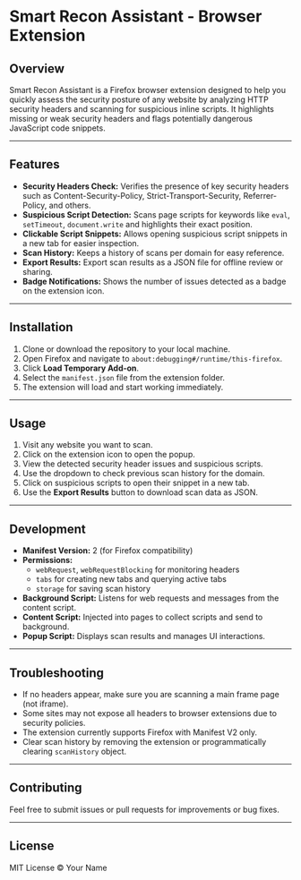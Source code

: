 # Smart Recon Assistant - Browser Extension

## Overview

Smart Recon Assistant is a Firefox browser extension designed to help you quickly assess the security posture of any website by analyzing HTTP security headers and scanning for suspicious inline scripts. It highlights missing or weak security headers and flags potentially dangerous JavaScript code snippets.

---

## Features

- **Security Headers Check:** Verifies the presence of key security headers such as Content-Security-Policy, Strict-Transport-Security, Referrer-Policy, and others.
- **Suspicious Script Detection:** Scans page scripts for keywords like `eval`, `setTimeout`, `document.write` and highlights their exact position.
- **Clickable Script Snippets:** Allows opening suspicious script snippets in a new tab for easier inspection.
- **Scan History:** Keeps a history of scans per domain for easy reference.
- **Export Results:** Export scan results as a JSON file for offline review or sharing.
- **Badge Notifications:** Shows the number of issues detected as a badge on the extension icon.

---

## Installation

1. Clone or download the repository to your local machine.
2. Open Firefox and navigate to `about:debugging#/runtime/this-firefox`.
3. Click **Load Temporary Add-on**.
4. Select the `manifest.json` file from the extension folder.
5. The extension will load and start working immediately.

---

## Usage

1. Visit any website you want to scan.
2. Click on the extension icon to open the popup.
3. View the detected security header issues and suspicious scripts.
4. Use the dropdown to check previous scan history for the domain.
5. Click on suspicious scripts to open their snippet in a new tab.
6. Use the **Export Results** button to download scan data as JSON.

---

## Development

- **Manifest Version:** 2 (for Firefox compatibility)
- **Permissions:**
  - `webRequest`, `webRequestBlocking` for monitoring headers
  - `tabs` for creating new tabs and querying active tabs
  - `storage` for saving scan history
- **Background Script:** Listens for web requests and messages from the content script.
- **Content Script:** Injected into pages to collect scripts and send to background.
- **Popup Script:** Displays scan results and manages UI interactions.

---

## Troubleshooting

- If no headers appear, make sure you are scanning a main frame page (not iframe).
- Some sites may not expose all headers to browser extensions due to security policies.
- The extension currently supports Firefox with Manifest V2 only.
- Clear scan history by removing the extension or programmatically clearing `scanHistory` object.

---

## Contributing

Feel free to submit issues or pull requests for improvements or bug fixes.

---

## License

MIT License © Your Name




